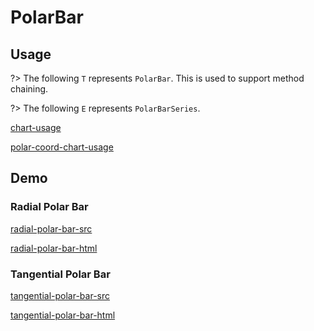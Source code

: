 # PolarBar

## Usage

?> The following `T` represents `PolarBar`. This is used to support method chaining. 

?> The following `E` represents `PolarBarSeries`.

[chart-usage](chart-usage.md ':include')

[polar-coord-chart-usage](polar-coord-chart-usage.md ':include')

## Demo

### Radial Polar Bar

[radial-polar-bar-src](../_media/polar-bar/radial-polar-bar-src.md ':include')

[radial-polar-bar-html](../_media/polar-bar/radial-polar-bar.html ':include :type=iframe')

### Tangential Polar Bar

[tangential-polar-bar-src](../_media/polar-bar/tangential-polar-bar-src.md ':include')

[tangential-polar-bar-html](../_media/polar-bar/tangential-polar-bar.html ':include :type=iframe')
